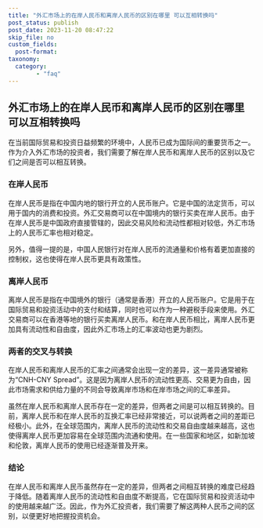 ```yaml
---
title: "外汇市场上的在岸人民币和离岸人民币的区别在哪里 可以互相转换吗"
post_status: publish
post_date: 2023-11-20 08:47:22
skip_file: no
custom_fields: 
  post-format: 
taxonomy:
  category:
        - "faq"
---
```


## 外汇市场上的在岸人民币和离岸人民币的区别在哪里 可以互相转换吗

在当前国际贸易和投资日益频繁的环境中，人民币已成为国际间的重要货币之一。作为介入外汇市场的投资者，我们需要了解在岸人民币和离岸人民币的区别以及它们之间是否可以相互转换。

### 在岸人民币

在岸人民币是指在中国内地的银行开立的人民币账户。它是中国的法定货币，可以用于国内的消费和投资。外汇交易商可以在中国境内的银行买卖在岸人民币。由于在岸人民币是中国政府直接管辖的，因此交易风险和流动性都相对较低，外汇市场上的人民币汇率也相对稳定。

另外，值得一提的是，中国人民银行对在岸人民币的流通量和价格有着更加直接的控制权，这也使得在岸人民币更具有政策性。

### 离岸人民币

离岸人民币是指在中国境外的银行（通常是香港）开立的人民币账户。它是用于在国际贸易和投资活动中的支付和结算，同时也可以作为一种避税手段来使用。外汇交易商可以在香港等地的银行买卖离岸人民币。和在岸人民币相比，离岸人民币更加具有流动性和自由度，因此外汇市场上的汇率波动也更为剧烈。

### 两者的交叉与转换

在岸人民币和离岸人民币的汇率之间通常会出现一定的差异，这一差异通常被称为“CNH-CNY Spread”。这是因为离岸人民币的流动性更高、交易更为自由，因此市场需求和供给力量的不同会导致离岸市场和在岸市场之间的汇率差异。

虽然在岸人民币和离岸人民币存在一定的差异，但两者之间是可以相互转换的。目前，离岸人民币和在岸人民币的互换汇率已经非常接近，可以说两者之间的差距已经极小。此外，在全球范围内，离岸人民币的流动性和交易自由度越来越高，这也使得离岸人民币更加容易在全球范围内流通和使用。在一些国家和地区，如新加坡和伦敦，离岸人民币的使用已经逐渐普及开来。

### 结论

在岸人民币和离岸人民币虽然存在一定的差异，但两者之间相互转换的难度已经趋于降低。随着离岸人民币的流动性和自由度不断提高，它在国际贸易和投资活动中的使用越来越广泛。因此，作为外汇投资者，我们需要了解这两种人民币之间的区别，以便更好地把握投资机会。
